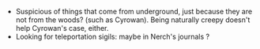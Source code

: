 - Suspicious of things that come from underground, just because they are not from the woods? (such as Cyrowan). Being naturally creepy doesn't help Cyrowan's case, either. 
- Looking for teleportation sigils: maybe in Nerch's journals ?

<!-- -->

<!-- -->

<!-- -->

<!-- -->

